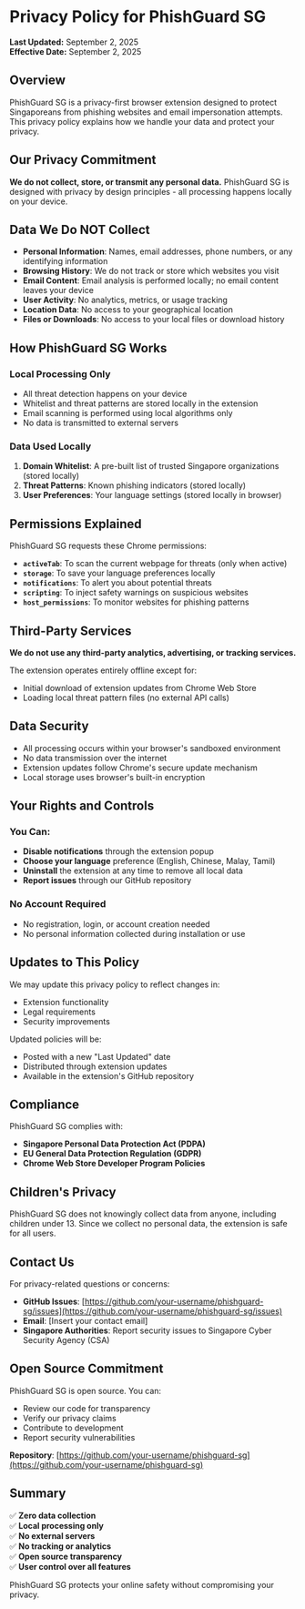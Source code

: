 # Privacy Policy for PhishGuard SG

**Last Updated:** September 2, 2025  
**Effective Date:** September 2, 2025

## Overview

PhishGuard SG is a privacy-first browser extension designed to protect Singaporeans from phishing websites and email impersonation attempts. This privacy policy explains how we handle your data and protect your privacy.

## Our Privacy Commitment

**We do not collect, store, or transmit any personal data.** PhishGuard SG is designed with privacy by design principles - all processing happens locally on your device.

## Data We Do NOT Collect

- **Personal Information**: Names, email addresses, phone numbers, or any identifying information
- **Browsing History**: We do not track or store which websites you visit
- **Email Content**: Email analysis is performed locally; no email content leaves your device
- **User Activity**: No analytics, metrics, or usage tracking
- **Location Data**: No access to your geographical location
- **Files or Downloads**: No access to your local files or download history

## How PhishGuard SG Works

### Local Processing Only
- All threat detection happens on your device
- Whitelist and threat patterns are stored locally in the extension
- Email scanning is performed using local algorithms only
- No data is transmitted to external servers

### Data Used Locally
1. **Domain Whitelist**: A pre-built list of trusted Singapore organizations (stored locally)
2. **Threat Patterns**: Known phishing indicators (stored locally) 
3. **User Preferences**: Your language settings (stored locally in browser)

## Permissions Explained

PhishGuard SG requests these Chrome permissions:

- **`activeTab`**: To scan the current webpage for threats (only when active)
- **`storage`**: To save your language preferences locally
- **`notifications`**: To alert you about potential threats
- **`scripting`**: To inject safety warnings on suspicious websites
- **`host_permissions`**: To monitor websites for phishing patterns

## Third-Party Services

**We do not use any third-party analytics, advertising, or tracking services.**

The extension operates entirely offline except for:
- Initial download of extension updates from Chrome Web Store
- Loading local threat pattern files (no external API calls)

## Data Security

- All processing occurs within your browser's sandboxed environment
- No data transmission over the internet
- Extension updates follow Chrome's secure update mechanism
- Local storage uses browser's built-in encryption

## Your Rights and Controls

### You Can:
- **Disable notifications** through the extension popup
- **Choose your language** preference (English, Chinese, Malay, Tamil)
- **Uninstall** the extension at any time to remove all local data
- **Report issues** through our GitHub repository

### No Account Required
- No registration, login, or account creation needed
- No personal information collected during installation or use

## Updates to This Policy

We may update this privacy policy to reflect changes in:
- Extension functionality
- Legal requirements
- Security improvements

Updated policies will be:
- Posted with a new "Last Updated" date
- Distributed through extension updates
- Available in the extension's GitHub repository

## Compliance

PhishGuard SG complies with:
- **Singapore Personal Data Protection Act (PDPA)**
- **EU General Data Protection Regulation (GDPR)**
- **Chrome Web Store Developer Program Policies**

## Children's Privacy

PhishGuard SG does not knowingly collect data from anyone, including children under 13. Since we collect no personal data, the extension is safe for all users.

## Contact Us

For privacy-related questions or concerns:

- **GitHub Issues**: [https://github.com/your-username/phishguard-sg/issues](https://github.com/your-username/phishguard-sg/issues)
- **Email**: [Insert your contact email]
- **Singapore Authorities**: Report security issues to Singapore Cyber Security Agency (CSA)

## Open Source Commitment

PhishGuard SG is open source. You can:
- Review our code for transparency
- Verify our privacy claims
- Contribute to development
- Report security vulnerabilities

**Repository**: [https://github.com/your-username/phishguard-sg](https://github.com/your-username/phishguard-sg)

## Summary

✅ **Zero data collection**  
✅ **Local processing only**  
✅ **No external servers**  
✅ **No tracking or analytics**  
✅ **Open source transparency**  
✅ **User control over all features**

PhishGuard SG protects your online safety without compromising your privacy.
